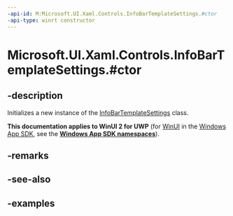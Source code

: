 ```yaml
---
-api-id: M:Microsoft.UI.Xaml.Controls.InfoBarTemplateSettings.#ctor
-api-type: winrt constructor
---
```


# Microsoft.UI.Xaml.Controls.InfoBarTemplateSettings.#ctor

<!--
public InfoBarTemplateSettings ();
-->


## -description

Initializes a new instance of the [InfoBarTemplateSettings](infobartemplatesettings.md) class.

**This documentation applies to WinUI 2 for UWP** (for [WinUI](/windows/apps/winui/winui3/) in the [Windows App SDK](/windows/apps/windows-app-sdk/), see the **[Windows App SDK namespaces](/windows/windows-app-sdk/api/winrt/)**).

## -remarks

## -see-also

## -examples


